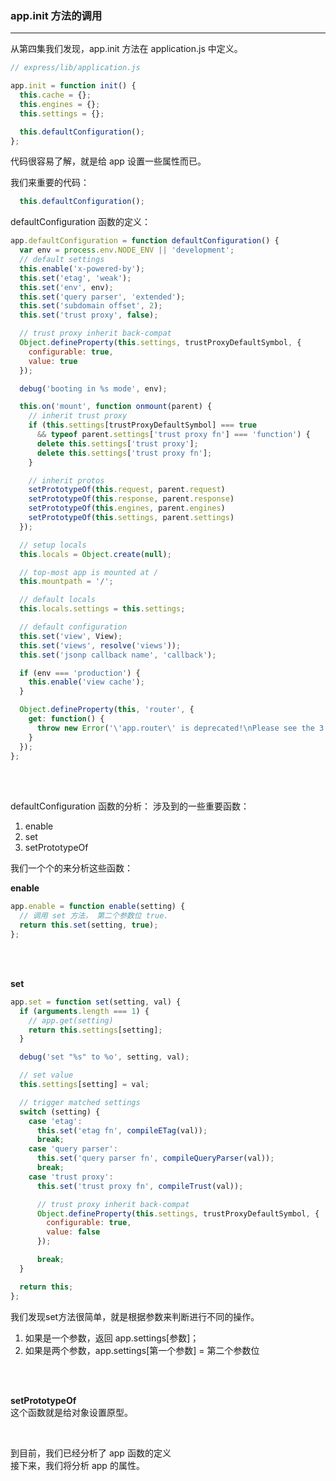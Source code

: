 ### app.init 方法的调用

---

从第四集我们发现，app.init 方法在 application.js 中定义。
```javascript
// express/lib/application.js

app.init = function init() {
  this.cache = {};
  this.engines = {};
  this.settings = {};

  this.defaultConfiguration();
};
```

代码很容易了解，就是给 app 设置一些属性而已。<br />

我们来重要的代码：
```javascript
  this.defaultConfiguration();
```

defaultConfiguration 函数的定义：
```javascript
app.defaultConfiguration = function defaultConfiguration() {
  var env = process.env.NODE_ENV || 'development';
  // default settings
  this.enable('x-powered-by');
  this.set('etag', 'weak');
  this.set('env', env);
  this.set('query parser', 'extended');
  this.set('subdomain offset', 2);
  this.set('trust proxy', false);

  // trust proxy inherit back-compat
  Object.defineProperty(this.settings, trustProxyDefaultSymbol, {
    configurable: true,
    value: true
  });

  debug('booting in %s mode', env);

  this.on('mount', function onmount(parent) {
    // inherit trust proxy
    if (this.settings[trustProxyDefaultSymbol] === true
      && typeof parent.settings['trust proxy fn'] === 'function') {
      delete this.settings['trust proxy'];
      delete this.settings['trust proxy fn'];
    }

    // inherit protos
    setPrototypeOf(this.request, parent.request)
    setPrototypeOf(this.response, parent.response)
    setPrototypeOf(this.engines, parent.engines)
    setPrototypeOf(this.settings, parent.settings)
  });

  // setup locals
  this.locals = Object.create(null);

  // top-most app is mounted at /
  this.mountpath = '/';

  // default locals
  this.locals.settings = this.settings;

  // default configuration
  this.set('view', View);
  this.set('views', resolve('views'));
  this.set('jsonp callback name', 'callback');

  if (env === 'production') {
    this.enable('view cache');
  }

  Object.defineProperty(this, 'router', {
    get: function() {
      throw new Error('\'app.router\' is deprecated!\nPlease see the 3.x to 4.x migration guide for details on how to update your app.');
    }
  });
};
```

<br />
<br />

defaultConfiguration 函数的分析：
涉及到的一些重要函数：
1. enable
2. set
3. setPrototypeOf

我们一个个的来分析这些函数：<br />

**enable**
```javascript
app.enable = function enable(setting) {
  // 调用 set 方法， 第二个参数位 true.
  return this.set(setting, true);
};
```

<br />
<br />

**set**
```javascript
app.set = function set(setting, val) {
  if (arguments.length === 1) {
    // app.get(setting)
    return this.settings[setting];
  }

  debug('set "%s" to %o', setting, val);

  // set value
  this.settings[setting] = val;

  // trigger matched settings
  switch (setting) {
    case 'etag':
      this.set('etag fn', compileETag(val));
      break;
    case 'query parser':
      this.set('query parser fn', compileQueryParser(val));
      break;
    case 'trust proxy':
      this.set('trust proxy fn', compileTrust(val));

      // trust proxy inherit back-compat
      Object.defineProperty(this.settings, trustProxyDefaultSymbol, {
        configurable: true,
        value: false
      });

      break;
  }

  return this;
};
```
我们发现set方法很简单，就是根据参数来判断进行不同的操作。
1. 如果是一个参数，返回 app.settings[参数]；
2. 如果是两个参数，app.settings[第一个参数] = 第二个参数位


<br />
<br />

**setPrototypeOf**<br />
这个函数就是给对象设置原型。

<br />

到目前，我们已经分析了 app 函数的定义<br />
接下来，我们将分析 app 的属性。

